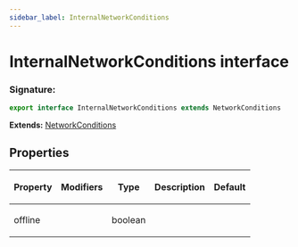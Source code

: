```yaml
---
sidebar_label: InternalNetworkConditions
---
```


# InternalNetworkConditions interface

### Signature:

```typescript
export interface InternalNetworkConditions extends NetworkConditions
```

**Extends:** [NetworkConditions](./puppeteer.networkconditions.md)

## Properties

<table><thead><tr><th>

Property

</th><th>

Modifiers

</th><th>

Type

</th><th>

Description

</th><th>

Default

</th></tr></thead>
<tbody><tr><td>

<span id="offline">offline</span>

</td><td>

</td><td>

boolean

</td><td>

</td><td>

</td></tr>
</tbody></table>
